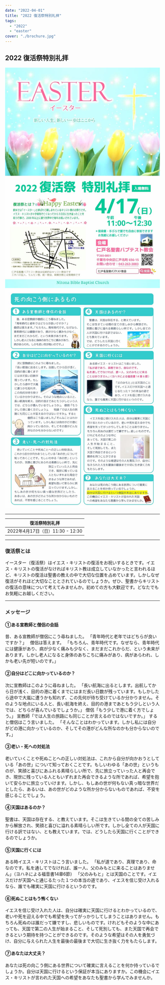 ```yaml
---
date: "2022-04-01"
title: "2022 復活祭特別礼拝"
tags:
  - "2022"
  - "easter"
cover: "./brochure.jpg"
---
```


## 2022 復活祭特別礼拝

![](./brochure.jpg)
![](./brochure-back.jpg)

---


| 復活祭特別礼拝 |
| ------------------------------ |
| 2022年4月17日（日）11:30 - 12:30 |

---

### 復活祭とは

イースター（復活祭）はイエス・キリストの復活をお祝いするときです。イエス・キリストの復活がなければキリスト教は成立していなかったと言われるほど、キリストの復活は聖書の教えの中で大切な位置を占めています。しかしなぜ復活がそれほど大切なこととされているのでしょうか。ぜひ、聖書からキリストの復活の意味について考えてみませんか。初めての方も大歓迎です。どなたでもお気軽にお越しください。 

---

### メッセージ

#### ①ある宣教師と僧侶の会話

昔、ある宣教師が僧侶にこう尋ねました。
「青年時代と老年ではどちらが良いですか？」　
僧侶は答えます。
「もちろん、青年時代です。なぜなら、青年時代には健康があり、病が少なく痛みも少なく、まだまだこれからだ、という未来があります。しかし老人になると身体のあちこちに痛みがあり、病があらわれ、しかも老い先が短いのです。」

#### ②自分はどこに向かっているのか？

次に宣教師はこのように尋ねました。
「長い航海に出るとします。出航してから日が浅く、目的の港に着くまでにはまだ長い日数が残っています。もしかしたら途中で大嵐に遭うかも知れず、この先何が待ち受けているか分かりません。そのような地点にいる人と、長い航海を終え、目的の港まであともう少しという人では、どちらが喜んでいるでしょうか。」
僧侶「もう少しで港に着く方でしょう。」
宣教師「では人生の旅路にも同じことが言えるのではないですか。」
すると僧侶はこう言いました。
「そんなことはわかっています。しかし私には自分がどの港に向かっているのか、そしてその港がどんな所なのかも分からないのです。」

#### ③老い・死への対処法

老いていくことや死ぬことへの正しい対処法は、これから自分が向かおうとしている「あの世」について知っておくことです。もしいわゆる「あの世」というものが、笑顔と喜びにあふれる素晴らしい所で、先に旅立っていった人と再会でき、現世に残っている人ともいずれまた再会できるような所であれば、希望を抱いて安らかに旅立っていけます。しかし、もしあの世が何もない真っ暗な世界だとしたら、あるいは、あの世がどのような所か分からないものであれば、不安を感じることでしょう。

#### ④天国はあるのか？

聖書は、天国は存在する、と教えています。そこは生きている間の全ての苦しみから解放され、笑顔と喜びに溢れる素晴らしい所です。しかし全ての人が天国に行ける訳ではない、とも教えています。では、どうしたら天国に行くことができるのでしょうか。

#### ⑤天国に行くには

ある時イエス・キリストはこう言いました。
「私が道であり、真理であり、命なのです。私を通してでなければ、誰一人、父のみもとに来ることはありません」（ヨハネによる福音書14章6節）
「父のみもと」とは天国のことです。イエスだけが天国へと通じるたった１つの本当の道であり、イエスを信じ受け入れるなら、誰でも確実に天国に行けるというのです。

#### ⑥死ぬことはもう怖くない

イエスを信じ受け入れた人は、自分は確実に天国に行けるとわかっているので、老いや死を迎える中でも希望を失ってがっかりしてしまうことはありません。もちろん死ぬのは誰だって嫌ですし、悲しいものです。けれどもそのような中にあっても、天国で第二の人生が始まること、そして死別しても、また天国で再会できるという期待を持つことができるのです。そのような希望はその人を勇気づけ、自分に与えられた人生を最後の最後まで大切に生き抜く力をもたらします。

#### ⑦あなたは大丈夫？

あなたは死の向こう側にある世界について確実に言えることを何か持っているでしょうか。自分は天国に行けるという保証が本当にありますか。この機会にイエス・キリストが言われた天国への希望をあなたも聖書から学んでみませんか。 

